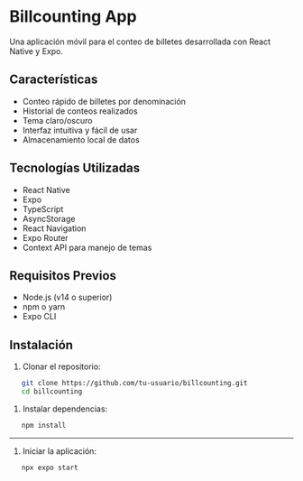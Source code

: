 # Billcounting App
Una aplicación móvil para el conteo de billetes desarrollada con React Native y Expo.
## Características
- Conteo rápido de billetes por denominación
- Historial de conteos realizados
- Tema claro/oscuro
- Interfaz intuitiva y fácil de usar
- Almacenamiento local de datos
## Tecnologías Utilizadas
- React Native
- Expo
- TypeScript
- AsyncStorage
- React Navigation
- Expo Router
- Context API para manejo de temas
## Requisitos Previos
- Node.js (v14 o superior)
- npm o yarn
- Expo CLI
## Instalación
1. Clonar el repositorio:
```bash
   git clone https://github.com/tu-usuario/billcounting.git
   cd billcounting
```


1. Instalar dependencias:
```bash
   npm install
```
****


1. Iniciar la aplicación:
```bash
   npx expo start
```



